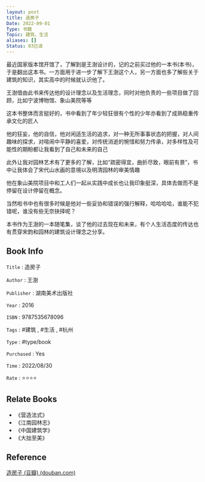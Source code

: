 ```yaml
---
layout: post
title: 造房子
Date: 2022-09-01
Type: 书籍
Topic: 建筑、生活
aliases: []
Status: 03已读
---
```


最近国家版本馆开馆了，了解到是王澍设计的，记的之前买过他的一本书(本书)，于是翻出这本书。一方面用于进一步了解下王澍这个人，另一方面也多了解些关于建筑的知识，其实高中的时候就认识他了。

王澍借由此书来传达他的设计理念以及生活理念，同时对他负责的一些项目做了回顾，比如宁波博物馆、象山美院等等

这本书整体而言挺好的，书中看到了年少轻狂很有个性的少年亦看到了成熟稳重传承文化的匠人

他的狂妄，他的自信，他对闲适生活的追求，对一种无所事事状态的把握，对人间趣味的探求，对喧闹中平静的喜爱，对传统消逝的惋惜和努力传承，对多样性及可能性的期盼都让我看到了自己和未来的自己

此外让我对园林艺术有了更多的了解，比如“疏密得宜，曲折尽致，眼前有景”，书中让我体会了宋代山水画的意境以及明清园林的审美情趣

他在象山美院项目中和工人们一起从实践中成长也让我印象挺深，具体去做而不是停留在设计停留在概念。

当然啦书中也有很多时候是他对一些妥协和错误的强行解释，哈哈哈哈，谁能不犯错呢，谁没有些无奈抉择呢？


本书作为王澍的一本随笔集，谈了他的过去现在和未来，有个人生活态度的传达也有贯穿宋韵和园林的建筑设计理念之分享。

## Book Info

`Title` : 造房子

`Author` :  王澍

`Publisher` : 湖南美术出版社

`Year` : 2016

`ISBN` : 9787535678096

`Tags` :  #建筑 , #生活 , #杭州

`Type` :  #type/book

`Purchased` : Yes

`Time` : 2022/08/30

`Rate` : ⭐️⭐️⭐️⭐️

## Relate Books

- 《营造法式》
- 《江南园林志》
- 《中国建筑学》
- 《大拙至美》

## Reference 

[造房子 (豆瓣) (douban.com)](https://book.douban.com/subject/26848051/)